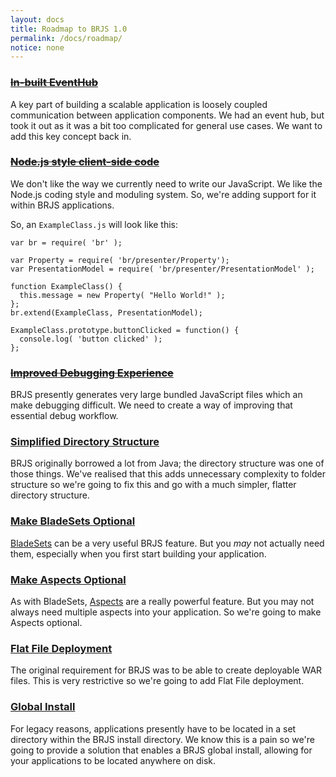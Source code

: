 ```yaml
---
layout: docs
title: Roadmap to BRJS 1.0
permalink: /docs/roadmap/
notice: none
---
```


### ~~[In-built EventHub](https://github.com/BladeRunnerJS/brjs/issues/10)~~

A key part of building a scalable application is loosely coupled communication between application components. We had an event hub, but took it out as it was a bit too complicated for general use cases. We want to add this key concept back in.

### ~~[Node.js style client-side code](https://github.com/BladeRunnerJS/brjs/issues/11)~~

We don't like the way we currently need to write our JavaScript. We like the Node.js coding style and moduling system. So, we're adding support for it within BRJS applications.

So, an `ExampleClass.js` will look like this:

    var br = require( 'br' );

    var Property = require( 'br/presenter/Property');
    var PresentationModel = require( 'br/presenter/PresentationModel' );

    function ExampleClass() {
      this.message = new Property( "Hello World!" );
    };
    br.extend(ExampleClass, PresentationModel);

    ExampleClass.prototype.buttonClicked = function() {
      console.log( 'button clicked' );
    };

### ~~[Improved Debugging Experience](https://github.com/BladeRunnerJS/brjs/issues/46)~~

BRJS presently generates very large bundled JavaScript files which an make debugging difficult. We need to create a way of improving that essential debug workflow.

### [Simplified Directory Structure](https://github.com/BladeRunnerJS/brjs/issues/19)

BRJS originally borrowed a lot from Java; the directory structure was one of those things. We've realised that this adds unnecessary complexity to folder structure so we're going to fix this and go with a much simpler, flatter directory structure.

### [Make BladeSets Optional](https://github.com/BladeRunnerJS/brjs/issues/2)

[BladeSets](http://bladerunnerjs.org/docs/concepts/bladesets) can be a very useful BRJS feature. But you *may* not actually need them, especially when you first start building your application.

### [Make Aspects Optional](https://github.com/BladeRunnerJS/brjs/issues/17)

As with BladeSets, [Aspects](http://bladerunnerjs.org/docs/concepts/aspects) are a really powerful feature. But you may not always need multiple aspects into your application. So we're going to make Aspects optional.

### [Flat File Deployment](https://github.com/BladeRunnerJS/brjs/issues/18)

The original requirement for BRJS was to be able to create deployable WAR files. This is very restrictive so we're going to add Flat File deployment.

### [Global Install](https://github.com/BladeRunnerJS/brjs/issues/1)

For legacy reasons, applications presently have to be located in a set directory within the BRJS install directory. We know this is a pain so we're going to provide a solution that enables a BRJS global install, allowing for your applications to be located anywhere on disk.
